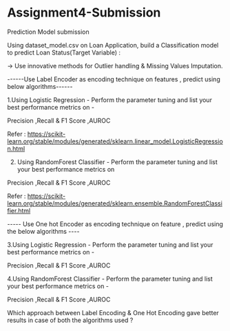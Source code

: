 # Assignment4-Submission
Prediction Model  submission

Using dataset_model.csv on Loan Application, build a Classification model to predict Loan Status(Target Variable) :

-> Use innovative methods for Outlier handling & Missing Values Imputation.

------Use Label Encoder as encoding technique on features , predict using below algorithms------

1.Using Logistic Regression - Perform the parameter tuning and list your best performance metrics on - 
 
  Precision ,Recall & F1 Score ,AUROC
 
  Refer : https://scikit-learn.org/stable/modules/generated/sklearn.linear_model.LogisticRegression.html

2. Using RandomForest Classifier - Perform the parameter tuning and list your best performance metrics on   
  
  Precision ,Recall & F1 Score ,AUROC

  Refer : https://scikit-learn.org/stable/modules/generated/sklearn.ensemble.RandomForestClassifier.html


----- Use One hot Encoder as encoding technique on feature , predict using the below algorithms  ----

3.Using Logistic Regression - Perform the parameter tuning and list your best performance metrics on - 
 
  Precision ,Recall & F1 Score ,AUROC

4.Using RandomForest Classifier - Perform the parameter tuning and list your best performance metrics on -
 

  Precision ,Recall & F1 Score ,AUROC  
  
  
  Which approach between Label Encoding & One Hot Encoding gave better results in case of both the algorithms used ?
